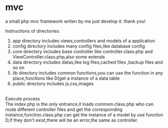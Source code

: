 # mvc
a small php mvc framework writen by me
just develop it.
thank you!

Instructions of directories:<br/>
1. app directory includes views,controllers and models of a application <br/>
2. config directory includes many config files,like database config <br/>
3. core directory includes base controller like controller.class.php and ViewController.class.php,also some extends<br/>
4. data directory includes datas,like log files,cached files ,backup files and so on<br/>
5. lib directory includes common functions,you can use the function in any place,functions like D(get a instance of a data table<br/>
6. public directory includes js,css,images<br/>
<br/>
Execute process<br/>
The index.php is the only entrance,it loads common.class.php who can route different controller files and get the corresponding instance,function.class.php can get the instance of a model by use function D,if they don't exist,there will be an error,the same as controller.
